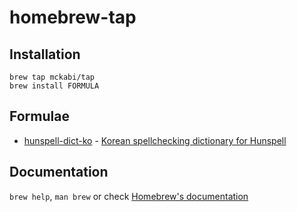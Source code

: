# homebrew-tap

## Installation

```
brew tap mckabi/tap
brew install FORMULA
```

## Formulae

* [hunspell-dict-ko](Formula/hunspell-dict-ko.rb) - [Korean spellchecking dictionary for Hunspell](https://spellcheck-ko.github.io/)

## Documentation

`brew help`, `man brew` or check [Homebrew's documentation](https://docs.brew.sh/)
